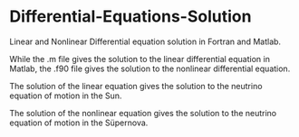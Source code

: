 # Differential-Equations-Solution
Linear and  Nonlinear  Differential equation solution in  Fortran and Matlab.

While the .m file gives the solution to the linear differential equation in Matlab, 
the .f90 file gives the solution to the nonlinear differential equation. 

The solution of the linear equation gives the solution to the  neutrino equation of motion in the Sun. 

The solution of the nonlinear equation gives the solution to the  neutrino equation of motion in the Süpernova. 
